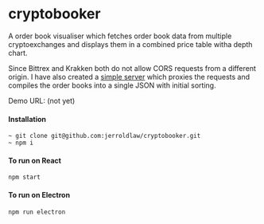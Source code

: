 # cryptobooker
A order book visualiser which fetches order book data from multiple cryptoexchanges and displays them in a combined price table witha  depth chart.

Since Bittrex and Krakken both do not allow CORS requests from a different origin. I have also created a [simple server](https://github.com/jerroldlaw/crpytobooker-server) which proxies the requests and compiles the order books into a single JSON with initial sorting.

Demo URL: (not yet)

#### Installation
```
~ git clone git@github.com:jerroldlaw/cryptobooker.git
~ npm i
```

#### To run on React
```
npm start
```

#### To run on Electron
```
npm run electron
```
